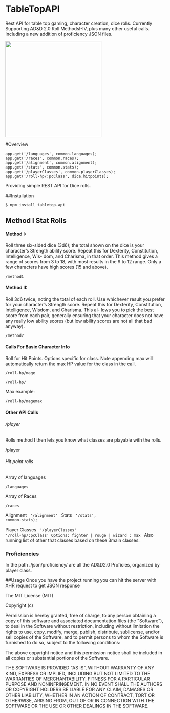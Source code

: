 TableTopAPI
===========

Rest API for table top gaming, character creation, dice rolls. Currently Supporting AD&D 2.0 Roll MethodsI-IV, plus many other useful calls. Including a new addition of proficiency JSON files.


<img src="http://jpmcgarrity.com/Git/readmeResources/incredible--advanced-dungeons-and-lawyers-d-fantasy-orcs-dungeons-and-dragons-role-playing-picture-image.jpg" height="300px" width="auto">

#Overview

```
app.get('/languages', common.languages);
app.get('/races', common.races);
app.get('/alignment', common.alignment);
app.get('/stats', common.stats);
app.get('/playerClasses', common.playerClasses);
app.get('/roll-hp/:pcClass', dice.hitpoints);
```

Providing simple REST API for Dice rolls.

##Installation
```
$ npm install tabletop-api
```


<h2>Method I Stat Rolls</h2>

<h4>Method I:</h4>
<p>
Roll three six-sided dice (3d6); the total shown on the dice is your character’s Strength ability score.
Repeat this for Dexterity, Constitution, Intelligence, Wis- dom, and Charisma, in that order.
This method gives a range of scores from 3 to 18, with most results in the 9 to 12 range. Only a few characters
have high scores (15 and above).

```
/method1
```

<h4>Method II:</h4>
<p>
Roll 3d6 twice, noting the total of each roll. Use whichever result you prefer for your character‘s Strength score. Repeat this for
Dexterity, Constitution, Intelligence, Wisdom, and Charisma. This al- lows you to pick the best score from
each pair, generally ensuring that your character does not have any really low ability scores
(but low ability scores are not all that bad anyway).

```
/method2
```

 <h4>Calls For Basic Character Info</h4>

Roll for Hit Points.
Options specific for class. Note appending max will automatically return the max HP value for the class in the call.

```
/roll-hp/mage
``` 
```
/roll-hp/
```

Max example:
```
/roll-hp/magemax
```

<h4>Other API Calls</h4>

<h6>/player</h6>
Rolls method I then lets you know what classes are playable with the rolls.

/player
</code>


<h6>Hit point rolls</h6>

Array of languages 
```
/languages
```
Array of Races
```
/races
```
Alignment
<code>
'/alignment'
</code>
Stats
<code>
'/stats', common.stats);
</code>

Player Classes
<code>
'/playerClasses'
</code>
<code>
'/roll-hp/:pcClass' Options: fighter | rouge | wizard : max
</code>
Also running list of other that classes based on these 3main classes.

<h3>Proficiencies</h3>
In the path ./json/proficiency/ are all the AD&D2.0 Proficies, organized by player class.


 
##Usage
Once you have the project running you can hit the server with XHR request to get JSON response


The MIT License (MIT)

Copyright (c) <year> <copyright holders>

Permission is hereby granted, free of charge, to any person obtaining a copy
of this software and associated documentation files (the "Software"), to deal
in the Software without restriction, including without limitation the rights
to use, copy, modify, merge, publish, distribute, sublicense, and/or sell
copies of the Software, and to permit persons to whom the Software is
furnished to do so, subject to the following conditions:

The above copyright notice and this permission notice shall be included in
all copies or substantial portions of the Software.

THE SOFTWARE IS PROVIDED "AS IS", WITHOUT WARRANTY OF ANY KIND, EXPRESS OR
IMPLIED, INCLUDING BUT NOT LIMITED TO THE WARRANTIES OF MERCHANTABILITY,
FITNESS FOR A PARTICULAR PURPOSE AND NONINFRINGEMENT. IN NO EVENT SHALL THE
AUTHORS OR COPYRIGHT HOLDERS BE LIABLE FOR ANY CLAIM, DAMAGES OR OTHER
LIABILITY, WHETHER IN AN ACTION OF CONTRACT, TORT OR OTHERWISE, ARISING FROM,
OUT OF OR IN CONNECTION WITH THE SOFTWARE OR THE USE OR OTHER DEALINGS IN
THE SOFTWARE.
